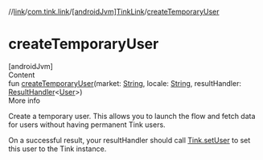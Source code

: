 //[link](../../index.md)/[com.tink.link](../index.md)/[[androidJvm]TinkLink](index.md)/[createTemporaryUser](create-temporary-user.md)



# createTemporaryUser  
[androidJvm]  
Content  
fun [createTemporaryUser](create-temporary-user.md)(market: [String](https://kotlinlang.org/api/latest/jvm/stdlib/kotlin/-string/index.html), locale: [String](https://kotlinlang.org/api/latest/jvm/stdlib/kotlin/-string/index.html), resultHandler: [ResultHandler](../../com.tink.service.handler/[android-jvm]-result-handler/index.md)<[User](../../com.tink.model.user/[android-jvm]-user/index.md)>)  
More info  


Create a temporary user. This allows you to launch the flow and fetch data for users without having permanent Tink users.



On a successful result, your resultHandler should call [Tink.setUser](../../com.tink.core/[android-jvm]-tink/set-user.md) to set this user to the Tink instance.

  




